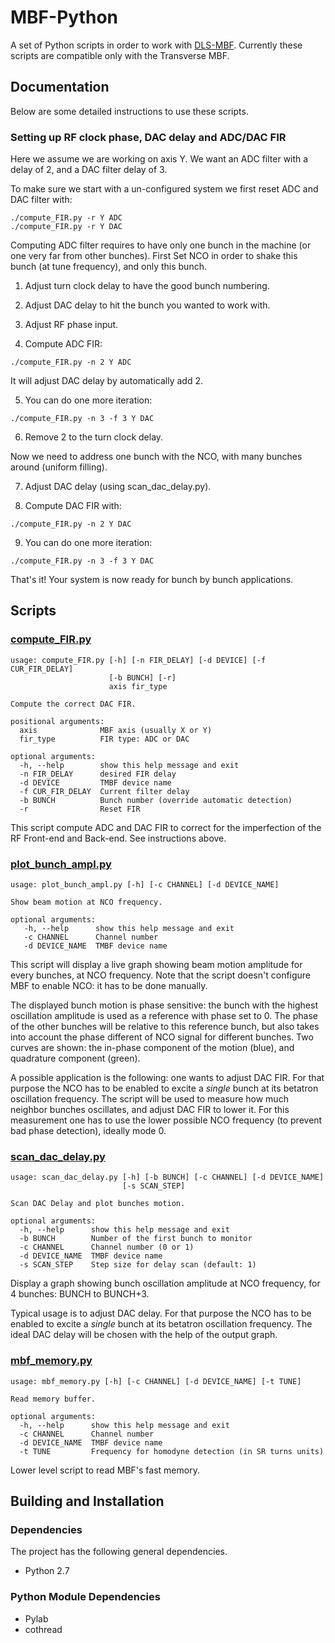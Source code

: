 # MBF-Python

A set of Python scripts in order to work with [DLS-MBF](https://github.com/DLS-Controls-Private-org/DLS-MBF). Currently these scripts are compatible only with the Transverse MBF.

## Documentation

Below are some detailed instructions to use these scripts.

### Setting up RF clock phase, DAC delay and ADC/DAC FIR

Here we assume we are working on axis Y. We want an ADC filter with a delay of 2, and a DAC filter delay of 3.

To make sure we start with a un-configured system we first reset ADC and DAC filter with:
```
./compute_FIR.py -r Y ADC
./compute_FIR.py -r Y DAC
```

Computing ADC filter requires to have only one bunch in the machine (or one very far from other bunches). First Set NCO in order to shake this bunch (at tune frequency), and only this bunch.

1) Adjust turn clock delay to have the good bunch numbering.

2) Adjust DAC delay to hit the bunch you wanted to work with.

3) Adjust RF phase input.

4) Compute ADC FIR:
```
./compute_FIR.py -n 2 Y ADC
```

It will adjust DAC delay by automatically add 2.

5) You can do one more iteration:
```
./compute_FIR.py -n 3 -f 3 Y DAC
```

6) Remove 2 to the turn clock delay.

Now we need to address one bunch with the NCO, with many bunches around (uniform filling).

7) Adjust DAC delay (using scan_dac_delay.py).

8) Compute DAC FIR with:
```
./compute_FIR.py -n 2 Y DAC
```

9) You can do one more iteration:
```
./compute_FIR.py -n 3 -f 3 Y DAC
```

That's it! Your system is now ready for bunch by bunch applications.

## Scripts

### [compute_FIR.py](https://github.com/abdomit/MBF-Python/blob/master/compute_FIR.py "compute_FIR.py")

```
usage: compute_FIR.py [-h] [-n FIR_DELAY] [-d DEVICE] [-f CUR_FIR_DELAY]
                      [-b BUNCH] [-r]
                      axis fir_type

Compute the correct DAC FIR.

positional arguments:
  axis              MBF axis (usually X or Y)
  fir_type          FIR type: ADC or DAC

optional arguments:
  -h, --help        show this help message and exit
  -n FIR_DELAY      desired FIR delay
  -d DEVICE         TMBF device name
  -f CUR_FIR_DELAY  Current filter delay
  -b BUNCH          Bunch number (override automatic detection)
  -r                Reset FIR
```

This script compute ADC and DAC FIR to correct for the imperfection of the RF Front-end and Back-end. See instructions above.

### [plot_bunch_ampl.py](https://github.com/abdomit/MBF-Python/blob/master/plot_bunch_ampl.py "plot_bunch_ampl.py")

```
usage: plot_bunch_ampl.py [-h] [-c CHANNEL] [-d DEVICE_NAME]

Show beam motion at NCO frequency.

optional arguments:
   -h, --help      show this help message and exit 
   -c CHANNEL      Channel number
   -d DEVICE_NAME  TMBF device name
```

This script will display a live graph showing beam motion amplitude for every bunches, at NCO frequency. Note that the script doesn't configure MBF to enable NCO: it has to be done manually.

The displayed bunch motion is phase sensitive: the bunch with the highest oscillation amplitude is used as a reference with phase set to 0. The phase of the other bunches will be relative to this reference bunch, but also takes into account the phase different of NCO signal for different bunches. Two curves are shown: the in-phase component of the motion (blue), and quadrature component (green).

A possible application is the following: one wants to adjust DAC FIR. For that purpose the NCO has to be enabled to excite a *single* bunch at its betatron oscillation frequency. The script will be used to measure how much neighbor bunches oscillates, and adjust DAC FIR to lower it. For this measurement one has to use the lower possible NCO frequency (to prevent bad phase detection), ideally mode 0.

### [scan_dac_delay.py](https://github.com/abdomit/MBF-Python/blob/master/scan_dac_delay.py "scan_dac_delay.py")

```
usage: scan_dac_delay.py [-h] [-b BUNCH] [-c CHANNEL] [-d DEVICE_NAME]
                         [-s SCAN_STEP]

Scan DAC Delay and plot bunches motion.

optional arguments:
  -h, --help      show this help message and exit
  -b BUNCH        Number of the first bunch to monitor
  -c CHANNEL      Channel number (0 or 1)
  -d DEVICE_NAME  TMBF device name
  -s SCAN_STEP    Step size for delay scan (default: 1)
```

Display a graph showing bunch oscillation amplitude at NCO frequency, for 4 bunches: BUNCH to BUNCH+3.

Typical usage is to adjust DAC delay. For that purpose the NCO has to be enabled to excite a *single* bunch at its betatron oscillation frequency. The ideal DAC delay will be chosen with the help of the output graph.

### [mbf_memory.py](https://github.com/abdomit/MBF-Python/blob/master/mbf_memory.py "mbf_memory.py")

```
usage: mbf_memory.py [-h] [-c CHANNEL] [-d DEVICE_NAME] [-t TUNE]

Read memory buffer.

optional arguments:
  -h, --help      show this help message and exit
  -c CHANNEL      Channel number
  -d DEVICE_NAME  TMBF device name
  -t TUNE         Frequency for homodyne detection (in SR turns units)
```

Lower level script to read MBF's fast memory.

## Building and Installation

### Dependencies

The project has the following general dependencies.

* Python 2.7

### Python Module Dependencies

* Pylab
* cothread

